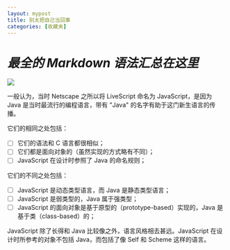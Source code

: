 ```yaml
---
layout: mypost
title: 别太把自己当回事
categories: [收藏夹]
---
```

_最全的 Markdown 语法汇总在这里_
===
![](https://z3.ax1x.com/2021/03/27/6xQTpj.png)



一般认为，当时 Netscape 之所以将 LiveScript 命名为 JavaScript，是因为 Java 是当时最流行的编程语言，带有 "Java" 的名字有助于这门新生语言的传播。

它们的相同之处包括：
- [ ] 它们的语法和 C 语言都很相似；
- [ ] 它们都是面向对象的（虽然实现的方式略有不同）；
- [ ] JavaScript 在设计时参照了 Java 的命名规则；

它们的不同之处包括：
- [ ] JavaScript 是动态类型语言，而 Java 是静态类型语言；
- [ ] JavaScript 是弱类型的，Java 属于强类型；
- [ ] JavaScript 的面向对象是基于原型的（prototype-based）实现的，Java 是基于类（class-based）的；

JavaScript 除了长得和 Java 比较像之外，语言风格相去甚远。JavaScript 在设计时所参考的对象不包括 Java，而包括了像 Self 和 Scheme 这样的语言。
 


